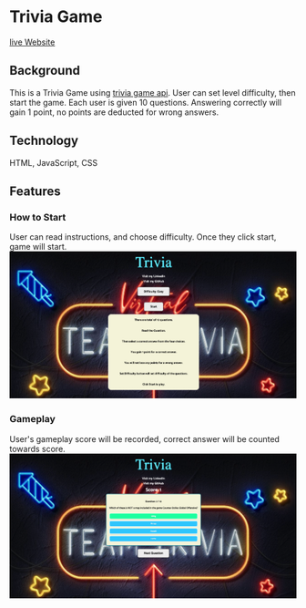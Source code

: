 # Trivia Game
[live Website](https://trivia-vtue.onrender.com/)
## Background
This is a Trivia Game using [trivia game api](https://opentdb.com/api_config.php).
User can set level difficulty, then start the game. Each user is given 10 questions. Answering correctly will gain 1 point, no points are deducted for wrong answers.

## Technology
HTML, JavaScript, CSS

## Features
### How to Start
User can read instructions, and choose difficulty. Once they click start, game will start.
<img src="./readmepics/start.png" alt="text" width="800"/>

### Gameplay
User's gameplay score will be recorded, correct answer will be counted towards score.
<img src="./readmepics/gameplay.png" alt="text" width="800"/>
